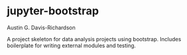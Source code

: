 # jupyter-bootstrap

Austin G. Davis-Richardson

A project skeleton for data analysis projects using bootstrap. Includes
boilerplate for writing external modules and testing.
